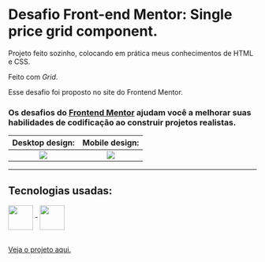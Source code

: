 # Desafio Front-end Mentor: Single price grid component.

Projeto feito sozinho, colocando em prática meus conhecimentos de HTML e CSS.

Feito com <em>Grid</em>.

Esse desafio foi proposto no site do Frontend Mentor.

### Os desafios do [Frontend Mentor](https://www.frontendmentor.io) ajudam você a melhorar suas habilidades de codificação ao construir projetos realistas. 

Desktop design:            |  Mobile design:
:-------------------------:|:-------------------------:
<img src="https://res.cloudinary.com/dz209s6jk/image/upload/v1558450849/Challenges/etoajz7nokwmphl1jonw.jpg">  |  <img src="https://res.cloudinary.com/dz209s6jk/image/upload/v1558450850/Challenges/cjwzdseazcmvcd0g2tsx.jpg">

---------------------------------------

## Tecnologias usadas:

<div>
  <img align = "center" width="50px" src = "https://cdn.jsdelivr.net/gh/devicons/devicon/icons/html5/html5-plain-wordmark.svg"> -
  <img align = "center" width="50px" src = "https://cdn.jsdelivr.net/gh/devicons/devicon/icons/css3/css3-plain-wordmark.svg">
</div>

<br>

<a href = ""> Veja o projeto aqui. </a>

